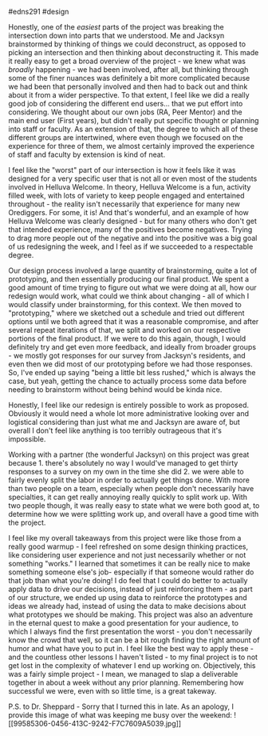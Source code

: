 #edns291 #design 


Honestly, one of the *easiest* parts of the project was breaking the intersection down into parts that we understood. Me and Jacksyn brainstormed by thinking of things we could deconstruct, as opposed to picking an intersection and then thinking about deconstructing it. This made it really easy to get a broad overview of the project - we knew what was *broadly* happening - we had been involved, after all, but thinking through some of the finer nuances was definitely a bit more complicated because we had been that personally involved and then had to back out and think about it from a wider perspective. To that extent, I feel like we did a really good job of considering the different end users... that we put effort into considering. We thought about our own jobs (RA, Peer Mentor) and the main end user (First years), but didn't really put specific thought or planning into staff or faculty. As an extension of that, the degree to which all of these different groups are intertwined, where even though we focused on the experience for three of them, we almost certainly improved the experience of staff and faculty by extension is kind of neat. 

I feel like the "worst" part of our intersection is how it feels like it was designed for a very specific user that is not all or even most of the students involved in Helluva Welcome. In theory, Helluva Welcome is a fun, activity filled week, with lots of variety to keep people engaged and entertained throughout - the reality isn't necessarily that experience for many new Orediggers. For some, it is! And that's wonderful, and an example of how Helluva Welcome was clearly designed - but for many others who don't get that intended experience, many of the positives become negatives. Trying to drag more people out of the negative and into the positive was a big goal of us redesigning the week, and I feel as if we succeeded to a respectable degree. 

Our design process involved a large quantity of brainstorming, quite a lot of prototyping, and then essentially producing our final product. We spent a good amount of time trying to figure out what we were doing at all, how our redesign would work, what could we think about changing - all of which I would classify under brainstorming, for this context. We then moved to "prototyping," where we sketched out a schedule and tried out different options until we both agreed that it was a reasonable compromise, and after several repeat iterations of that, we split and worked on our respective portions of the final product. If we were to do this again, though, I would definitely try and get even more feedback, and ideally from broader groups - we mostly got responses for our survey from Jacksyn's residents, and even then we did most of our prototyping before we had those responses. So, I've ended up saying "being a little bit less rushed," which is always the case, but yeah, getting the chance to actually process some data before needing to brainstorm without being behind would be kinda nice. 

Honestly, I feel like our redesign is entirely possible to work as proposed. Obviously it would need a whole lot more administrative looking over and logistical considering than just what me and Jacksyn are aware of, but overall I don't feel like anything is too terribly outrageous that it's impossible. 

Working with a partner (the wonderful Jacksyn) on this project was great because 1. there's absolutely no way I would've managed to get thirty responses to a survey on my own in the time she did 2. we were able to fairly evenly split the labor in order to actually get things done. With more than two people on a team, especially when people don't necessarily have specialties, it can get really annoying really quickly to split work up. With two people though, it was really easy to state what we were both good at, to determine how we were splitting work up, and overall have a good time with the project. 

I feel like my overall takeaways from this project were like those from a really good warmup - I feel refreshed on some design thinking practices, like considering user experience and not just necessarily whether or not something "works." I learned that sometimes it can be really nice to make something someone else's job- especially if that someone would rather do that job than what you're doing! I do feel that I could do better to actually apply data to drive our decisions, instead of just reinforcing them - as part of our structure, we ended up using data to reinforce the prototypes and ideas we already had, instead of using the data to make decisions about what prototypes we should be making. This project was also an adventure in the eternal quest to make a good presentation for your audience, to which I always find the first presentation the worst - you don't necessarily know the crowd that well, so it can be a bit rough finding the right amount of humor and what have you to put in. I feel like the best way to apply these - and the countless other lessons I haven't listed - to my final project is to not get lost in the complexity of whatever I end up working on. Objectively, this was a fairly simple project - I mean, we managed to slap a deliverable together in about a week without any prior planning. Remembering how successful we were, even with so little time, is a great takeway.


P.S. to Dr. Sheppard - Sorry that I turned this in late. As an apology, I provide this image of what was keeping me busy over the weekend: ![[99585306-0456-413C-9242-F7C7609A5039.jpg]]